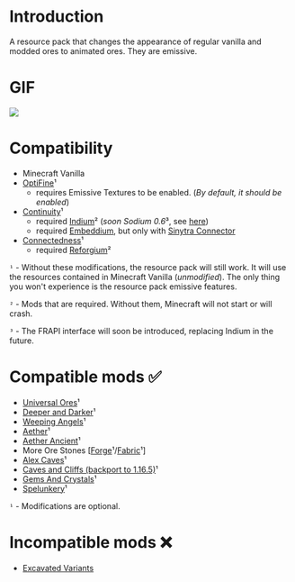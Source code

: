 # Introduction
A resource pack that changes the appearance of regular vanilla and modded ores to animated ores. They are emissive.
# GIF
![](https://github.com/raspberrygitq/Animated-Ore/blob/main/animated.gif)
# Compatibility 
- Minecraft Vanilla
- [OptiFine](https://optifine.net/downloads)¹
    - requires Emissive Textures to be enabled. (*By default, it should be enabled*)
- [Continuity](https://modrinth.com/mod/continuity)¹ 
    - required [Indium](https://modrinth.com/mod/indium)² (*soon Sodium 0.6*³, see [here](https://github.com/CaffeineMC/sodium-fabric/milestone/5))
    - required [Embeddium](https://modrinth.com/mod/embeddium), but only with [Sinytra Connector](https://modrinth.com/mod/connector)
- [Connectedness](https://modrinth.com/mod/connectedness)¹ 
    - required [Reforgium](https://modrinth.com/mod/reforgium)²

`¹` - Without these modifications, the resource pack will still work. It will use the resources contained in Minecraft Vanilla (*unmodified*). The only thing you won't experience is the resource pack emissive features.

`²` - Mods that are required. Without them, Minecraft will not start or will crash.

`³` - The FRAPI interface will soon be introduced, replacing Indium in the future.
# Compatible mods ✅
- [Universal Ores](https://modrinth.com/mod/universal_ores)¹
- [Deeper and Darker](https://modrinth.com/mod/deeperdarker)¹
- [Weeping Angels](https://modrinth.com/mod/weeping-angels)¹
- [Aether](https://modrinth.com/mod/aether)¹
- [Aether Ancient](https://modrinth.com/mod/ancient-aether)¹
- More Ore Stones [[Forge](https://www.curseforge.com/minecraft/mc-mods/mores-forge)¹/[Fabric](https://modrinth.com/mod/mores)¹]
- [Alex Caves](https://modrinth.com/mod/alexs-caves)¹
- [Caves and Cliffs (backport to 1.16.5)](https://www.curseforge.com/minecraft/mc-mods/caves-and-cliffs-backport)¹
- [Gems And Crystals](https://www.curseforge.com/minecraft/mc-mods/gems-and-crystals)¹
- [Spelunkery](https://modrinth.com/mod/spelunkery)¹

`¹` - Modifications are optional.
# Incompatible mods ❌
- [Excavated Variants](https://modrinth.com/mod/excavated_variants)
